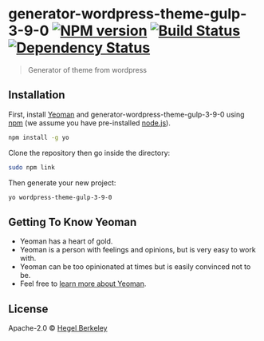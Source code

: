 # generator-wordpress-theme-gulp-3-9-0 [![NPM version][npm-image]][npm-url] [![Build Status][travis-image]][travis-url] [![Dependency Status][daviddm-image]][daviddm-url]
> Generator of theme from wordpress

## Installation

First, install [Yeoman](http://yeoman.io) and generator-wordpress-theme-gulp-3-9-0 using [npm](https://www.npmjs.com/) (we assume you have pre-installed [node.js](https://nodejs.org/)).

```bash
npm install -g yo
```

Clone the repository then go inside the directory:
```bash
sudo npm link
```

Then generate your new project:

```bash
yo wordpress-theme-gulp-3-9-0
```

## Getting To Know Yeoman

 * Yeoman has a heart of gold.
 * Yeoman is a person with feelings and opinions, but is very easy to work with.
 * Yeoman can be too opinionated at times but is easily convinced not to be.
 * Feel free to [learn more about Yeoman](http://yeoman.io/).

## License

Apache-2.0 © [Hegel Berkeley](https://www.hegelberkeley.com)


[npm-image]: https://badge.fury.io/js/generator-wordpress-theme-gulp-3-9-0.svg
[npm-url]: https://npmjs.org/package/generator-wordpress-theme-gulp-3-9-0
[travis-image]: https://travis-ci.com/hchamba-altimea/generator-wordpress-theme-gulp-3-9-0.svg?branch=master
[travis-url]: https://travis-ci.com/hchamba-altimea/generator-wordpress-theme-gulp-3-9-0
[daviddm-image]: https://david-dm.org/hchamba-altimea/generator-wordpress-theme-gulp-3-9-0.svg?theme=shields.io
[daviddm-url]: https://david-dm.org/hchamba-altimea/generator-wordpress-theme-gulp-3-9-0
